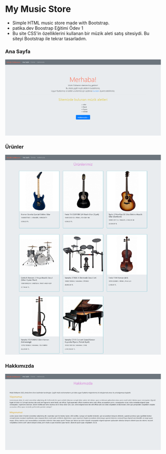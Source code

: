 # My Music Store
- Simple HTML music store made with Bootstrap.
- patika.dev Boostrap Eğitimi Ödev 1
- Bu site CSS'in özelliklerini kullanan bir müzik aleti satış sitesiydi. Bu siteyi Bootstrap ile tekrar tasarladım.
### Ana Sayfa
![AnaSayfa](./img/Screenshot%202022-09-04%20at%2008-06-39%20Ana%20Sayfa.png)

### Ürünler
![Products](./img/Screenshot%202022-09-04%20at%2008-07-01%20Products.png)

### Hakkımızda
![AboutUs](./img/Screenshot%202022-09-04%20at%2008-07-47%20AboutUs.png)

